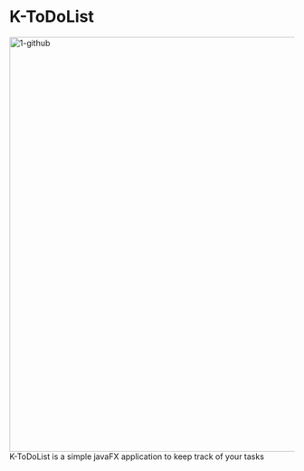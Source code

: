 # K-ToDoList
<img width="1928" height="731" alt="1-github" src="https://github.com/user-attachments/assets/d3d6e349-33ca-4ccd-b68e-0bf22c35c6a6" />
K-ToDoList is a simple javaFX application to keep track of your tasks
